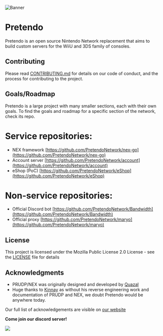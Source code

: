![Banner](https://user-images.githubusercontent.com/49426949/180600012-1fa623f7-98e9-4d84-83bb-d5c99d68224d.png)

# Pretendo

Pretendo is an open source Nintendo Network replacement that aims to build custom servers for the WiiU and 3DS family of consoles.

## Contributing

Please read [CONTRIBUTING.md](CONTRIBUTING.md) for details on our code of conduct, and the process for contributing to the project.

## Goals/Roadmap

Pretendo is a large project with many smaller sections, each with their own goals. To find the goals and roadmap for a specific section of the network, check its repo.

# Service repositories:
- NEX framework [https://github.com/PretendoNetwork/nex-go](https://github.com/PretendoNetwork/nex-go)
- Account server [https://github.com/PretendoNetwork/account](https://github.com/PretendoNetwork/account)
- eShop (PoC) [https://github.com/PretendoNetwork/eShop](https://github.com/PretendoNetwork/eShop)

# Non-service repositories:
- Official Discord bot [https://github.com/PretendoNetwork/Bandwidth](https://github.com/PretendoNetwork/Bandwidth)
- Official proxy [https://github.com/PretendoNetwork/maryo](https://github.com/PretendoNetwork/maryo)

## License

This project is licensed under the Mozilla Public License 2.0 License - see the [LICENSE](LICENSE) file for details

## Acknowledgments

* PRUDP/NEX was originally designed and developed by [Quazal](https://en.wikipedia.org/wiki/List_of_Ubisoft_subsidiaries#Quazal)
* Huge thanks to [Kinnay](https://github.com/Kinnay) as without his reverse engineering work and documentation of PRUDP and NEX, we doubt Pretendo would be anywhere today.

Our full list of acknowledgements are visible on [our website](https://pretendo.network/#credits)

**Come join our discord server!**
<p align="left">
	<a href="https://invite.gg/pretendo" target="_blank">
		<img src="https://discordapp.com/api/guilds/408718485913468928/widget.png?style=banner2">
	</a>
</p>
